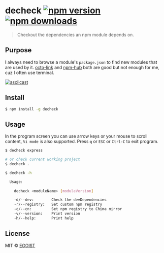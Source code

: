 # decheck [![npm version](https://img.shields.io/npm/v/decheck.svg)](https://npmjs.com/package/decheck) [![npm downloads](https://img.shields.io/npm/dm/decheck.svg)](https://npmjs.com/package/decheck)

> Checkout the dependencies an npm module depends on.

## Purpose

I always need to browse a module's `package.json` to find new modules that are used by it. [octo-link](https://github.com/octo-linker/chrome-extension) and [npm-hub](https://github.com/zeke/npm-hub) both are good but not enough for me, cuz I often use terminal.

[![asciicast](https://asciinema.org/a/79811.png)](https://asciinema.org/a/79811)

## Install

```bash
$ npm install -g decheck
```

## Usage

In the program screen you can use arrow keys or your mouse to scroll content, `Vi mode` is also supported. Press `q` or `ESC` or `Ctrl-C` to exit program.

```bash
$ decheck express

# or check current working project
$ decheck .
```

```bash
$ decheck -h

  Usage:
  
    decheck <moduleName> [moduleVersion]

    -d/--dev:        Check the devDependencies
    -r/--registry:   Set custom npm registry
    -c/--cn:         Set npm registry to China mirror
    -v/--version:    Print version
    -h/--help:       Print help
```

## License

MIT © [EGOIST](https://github.com/egoist)
